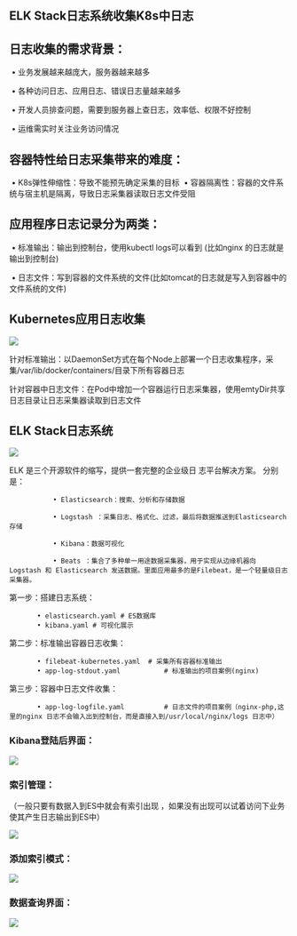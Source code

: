 ## ELK Stack日志系统收集K8s中日志

## 日志收集的需求背景：



​			• 业务发展越来越庞大，服务器越来越多

​			• 各种访问日志、应用日志、错误日志量越来越多

​			• 开发人员排查问题，需要到服务器上查日志，效率低、权限不好控制

​			• 运维需实时关注业务访问情况





## 容器特性给日志采集带来的难度：

​			• K8s弹性伸缩性：导致不能预先确定采集的目标
​			• 容器隔离性：容器的文件系统与宿主机是隔离，导致日志采集器读取日志文件受阻






## 应用程序日志记录分为两类：

​			• 标准输出：输出到控制台，使用kubectl logs可以看到 (比如nginx 的日志就是输出到控制台)

​			• 日志文件：写到容器的文件系统的文件(比如tomcat的日志就是写入到容器中的文件系统的文件)






## Kubernetes应用日志收集

![](http://jpg.fxkjnj.com/soft/kubernetes/ELK-1.png)



针对标准输出：以DaemonSet方式在每个Node上部署一个日志收集程序，采集/var/lib/docker/containers/目录下所有容器日志



针对容器中日志文件：在Pod中增加一个容器运行日志采集器，使用emtyDir共享日志目录让日志采集器读取到日志文件





## ELK Stack日志系统

![](http://jpg.fxkjnj.com/soft/kubernetes/ELK-2.png)
<hr1>

ELK 是三个开源软件的缩写，提供一套完整的企业级日  志平台解决方案。
分别是：

      ​			• Elasticsearch：搜索、分析和存储数据

      ​			• Logstash ：采集日志、格式化、过滤，最后将数据推送到Elasticsearch存储

      ​			• Kibana：数据可视化

      ​			• Beats ：集合了多种单一用途数据采集器，用于实现从边缘机器向 Logstash 和 Elasticsearch 发送数据。里面应用最多的是Filebeat，是一个轻量级日志采集器。



第一步：搭建日志系统：

      ​		• elasticsearch.yaml # ES数据库
      ​		• kibana.yaml # 可视化展示


<hr1>
第二步：标准输出容器日志收集：

      ​		• filebeat-kubernetes.yaml 	# 采集所有容器标准输出
      ​		• app-log-stdout.yaml 			# 标准输出的项目案例(nginx)


<hr1>
第三步：容器中日志文件收集：

      ​		• app-log-logfile.yaml 			# 日志文件的项目案例（nginx-php,这里的nginx 日志不会输入出到控制台，而是直接入到/usr/local/nginx/logs 日志中）



### Kibana登陆后界面：



![](http://jpg.fxkjnj.com/soft/kubernetes/ELK-4.png)





### 索引管理：

（一般只要有数据入到ES中就会有索引出现 ，如果没有出现可以试着访问下业务使其产生日志输出到ES中）

![](http://jpg.fxkjnj.com/soft/kubernetes/ELK-6.png)



### 添加索引模式：



![](http://jpg.fxkjnj.com/soft/kubernetes/ELK-7.png)



### 数据查询界面：

![](http://jpg.fxkjnj.com/soft/kubernetes/ELK-5.png)
